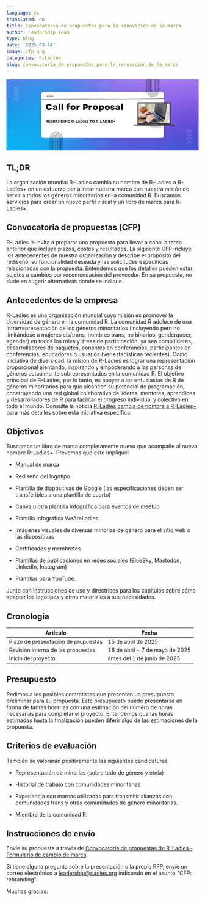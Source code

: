 ```yaml
---
language: es
translated: no
title: Convocatoria de propuestas para la renovación de la marca
author: Leadership Team
type: blog
date: '2025-03-14'
image: cfp.png
categories: R-Ladies
slug: convocatoria_de_propuestas_para_la_renovación_de_la_marca
---
```


![Los colores van del azul al violeta, de izquierda a derecha, con un recuadro blanco en el centro que dice "Call for Proposal Rebranding R-Ladies to R-Ladies+"; imagen de un ordenador portátil al lado.](cfp.png)

## TL;DR

La organización mundial R-Ladies cambia su nombre de R-Ladies a R-Ladies+ en un esfuerzo por alinear nuestra marca con nuestra misión de servir a todos los géneros minoritarios en la comunidad R.
Buscamos servicios para crear un nuevo perfil visual y un libro de marca para R-Ladies+.

## Convocatoria de propuestas (CFP)

R-Ladies le invita a preparar una propuesta para llevar a cabo la tarea anterior que incluya plazos, costes y resultados.
La siguiente CFP incluye los antecedentes de nuestra organización y describe el propósito del rediseño, su funcionalidad deseada y las solicitudes específicas relacionadas con la propuesta.
Entendemos que los detalles pueden estar sujetos a cambios por recomendación del proveedor.
En su propuesta, no dude en sugerir alternativas donde se indique.

## Antecedentes de la empresa

R-Ladies es una organización mundial cuya misión es promover la diversidad de género en la comunidad R.
La comunidad R adolece de una infrarrepresentación de los géneros minoritarios (incluyendo pero no limitándose a mujeres cis/trans, hombres trans, no binarios, genderqueer, agender) en todos los roles y áreas de participación, ya sea como líderes, desarrolladores de paquetes, ponentes en conferencias, participantes en conferencias, educadores o usuarios (ver estadísticas recientes).
Como iniciativa de diversidad, la misión de R-Ladies es lograr una representación proporcional alentando, inspirando y empoderando a las personas de géneros actualmente subrepresentados en la comunidad R.
El objetivo principal de R-Ladies, por lo tanto, es apoyar a los entusiastas de R de géneros minoritarios para que alcancen su potencial de programación, construyendo una red global colaborativa de líderes, mentores, aprendices y desarrolladores de R para facilitar el progreso individual y colectivo en todo el mundo.
Consulte la noticia [R-Ladies cambia de nombre a R-Ladies+](https://rladies.org/news/rebranding-rladies/) para más detalles sobre esta iniciativa específica.

## Objetivos

Buscamos un libro de marca completamente nuevo que acompañe al nuevo nombre R-Ladies+.
Prevemos que esto implique:

- Manual de marca

- Rediseño del logotipo

- Plantilla de diapositivas de Google (las especificaciones deben ser transferibles a una plantilla de cuarto)

- Canva u otra plantilla infográfica para eventos de meetup

- Plantilla infográfica WeAreLadies

- Imágenes visuales de diversas minorías de género para el sitio web o las diapositivas

- Certificados y membretes

- Plantillas de publicaciones en redes sociales (BlueSky, Mastodon, LinkedIn, Instagram)

- Plantillas para YouTube.

Junto con instrucciones de uso y directrices para los capítulos sobre cómo adaptar los logotipos y otros materiales a sus necesidades.

## Cronología

| Artículo                            | Fecha                           | 
| ----------------------------------- | ------------------------------- |
| Plazo de presentación de propuestas | 15 de abril de 2025             | 
| Revisión interna de las propuestas  | 16 de abril - 7 de mayo de 2025 | 
| Inicio del proyecto                 | antes del 1 de junio de 2025    | 

## Presupuesto

Pedimos a los posibles contratistas que presenten un presupuesto preliminar para su propuesta.
Este presupuesto puede presentarse en forma de tarifas horarias con una estimación del número de horas necesarias para completar el proyecto.
Entendemos que las horas estimadas hasta la finalización pueden diferir algo de las estimaciones de la propuesta.

## Criterios de evaluación

También se valorarán positivamente las siguientes candidaturas

- Representación de minorías (sobre todo de género y etnia)

- Historial de trabajo con comunidades minoritarias

- Experiencia con marcas utilizadas para transmitir alianzas con comunidades trans y otras comunidades de género minoritarias.

- Miembro de la comunidad R

## Instrucciones de envío

Envíe su propuesta a través de [Convocatoria de propuestas de R-Ladies - Formulario de cambio de marca](https://airtable.com/apphrsts5IruOEGJo/pagmZISNXBiAfDfpC/form).

Si tiene alguna pregunta sobre la presentación o la propia RFP, envíe un correo electrónico a [leadership@rladies.org](mailto:leadership@rladies.org) indicando en el asunto "CFP: rebranding".

Muchas gracias.


